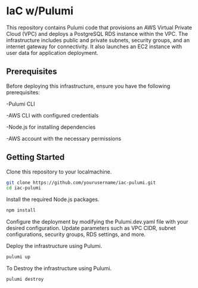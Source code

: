 # IaC w/Pulumi

This repository contains Pulumi code that provisions an AWS Virtual Private Cloud (VPC) and deploys a PostgreSQL RDS instance within the VPC. The infrastructure includes public and private subnets, security groups, and an internet gateway for connectivity. It also launches an EC2 instance with user data for application deployment.

## Prerequisites

Before deploying this infrastructure, ensure you have the following prerequisites:

-Pulumi CLI

-AWS CLI with configured credentials

-Node.js for installing dependencies

-AWS account with the necessary permissions

## Getting Started

Clone this repository to your localmachine.

```bash
git clone https://github.com/yourusername/iac-pulumi.git
cd iac-pulumi
```

Install the required Node.js packages.

```bash
npm install
```
Configure the deployment by modifying the Pulumi.dev.yaml file with your desired configuration. Update parameters such as VPC CIDR, subnet configurations, security groups, RDS settings, and more.

Deploy the infrastructure using Pulumi.

```bash
pulumi up
```

To Destroy the infrastructure using Pulumi.

```bash
pulumi destroy
```